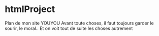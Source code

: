 # htmlProject
Plan de mon site YOUYOU
Avant toute choses, il faut toujours garder le sourir, le moral.. 
Et on voit tout de suite les choses autrement 
